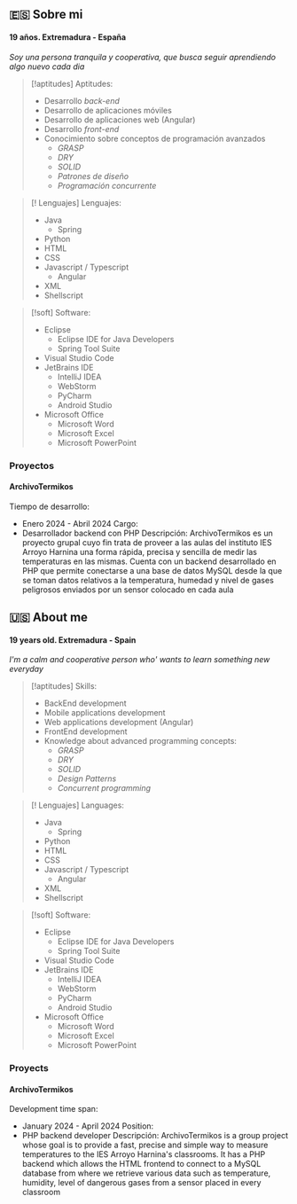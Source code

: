 ## 🇪🇸 Sobre mi

#### 19 años. Extremadura - España
*Soy una persona tranquila y cooperativa, que busca seguir aprendiendo algo nuevo cada dia*

> [!aptitudes] Aptitudes:
> - Desarrollo *back-end*
> - Desarrollo de aplicaciones móviles
> - Desarrollo de aplicaciones web (Angular)
> - Desarrollo *front-end*
> - Conocimiento sobre conceptos de programación avanzados
> 	- *GRASP*
> 	- *DRY*
> 	- *SOLID*
> 	- *Patrones de diseño*
> 	- *Programación concurrente*

> [! Lenguajes] Lenguajes:
> - Java
> 	- Spring
> - Python
> - HTML
> - CSS
> - Javascript / Typescript
> 	- Angular
> - XML
> - Shellscript

> [!soft] Software:
> - Eclipse
> 	- Eclipse IDE for Java Developers
> 	- Spring Tool Suite
> - Visual Studio Code
> - JetBrains IDE
> 	- IntelliJ IDEA
> 	- WebStorm
> 	- PyCharm
> 	- Android Studio
>  - Microsoft Office
> 	 - Microsoft Word
> 	 - Microsoft Excel
> 	 - Microsoft PowerPoint

### Proyectos

#### ArchivoTermikos

Tiempo de desarrollo: 
- Enero 2024 - Abril 2024
Cargo:
- Desarrollador backend con PHP
Descripción:
	ArchivoTermikos es un proyecto grupal cuyo fin trata de proveer a las aulas del instituto IES Arroyo Harnina una forma rápida, precisa y sencilla de medir las temperaturas en las mismas. Cuenta con un backend desarrollado en PHP que permite conectarse a una base de datos MySQL desde la que se toman datos relativos a la temperatura, humedad y nivel de gases peligrosos enviados por un sensor colocado en cada aula


## 🇺🇸 About me
#### 19 years old. Extremadura - Spain
*I'm a calm and cooperative person who' wants to learn something new everyday*

> [!aptitudes] Skills:
> -  BackEnd development
> - Mobile applications development
> - Web applications development (Angular)
> - FrontEnd development
> - Knowledge about advanced programming concepts:
> 	- *GRASP*
> 	- *DRY*
> 	- *SOLID*
> 	- *Design Patterns*
> 	- *Concurrent programming* 

> [! Lenguajes] Languages:
> - Java
> 	- Spring
> - Python
> - HTML
> - CSS
> - Javascript / Typescript
> 	- Angular
> - XML
> - Shellscript

> [!soft] Software:
> - Eclipse
> 	- Eclipse IDE for Java Developers
> 	- Spring Tool Suite
> - Visual Studio Code
> - JetBrains IDE
> 	- IntelliJ IDEA
> 	- WebStorm
> 	- PyCharm
> 	- Android Studio
>  - Microsoft Office
> 	 - Microsoft Word
> 	 - Microsoft Excel
> 	 - Microsoft PowerPoint

### Proyects

#### ArchivoTermikos

Development time span: 
- January 2024 - April 2024
Position:
- PHP backend developer
Descripción:
	ArchivoTermikos is a group project whose goal is to provide a fast, precise and simple way to measure temperatures to the IES Arroyo Harnina's classrooms. It has a PHP backend which allows the HTML frontend to connect to a MySQL database from where we retrieve various data such as temperature, humidity, level of dangerous gases from a sensor placed in every classroom


